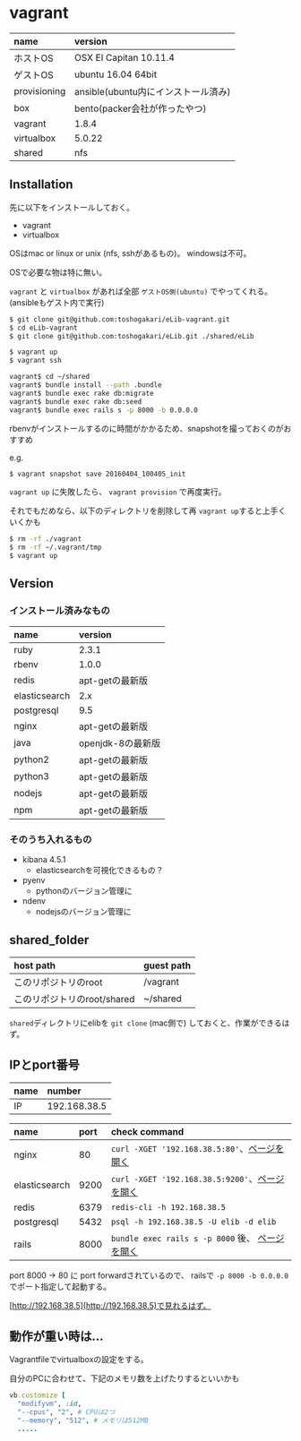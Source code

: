 # vagrant

|name|version|
|:----|:-----|
|ホストOS|OSX EI Capitan 10.11.4|
|ゲストOS|ubuntu 16.04 64bit|
|provisioning| ansible(ubuntu内にインストール済み)|
|box| bento(packer会社が作ったやつ)|
|vagrant| 1.8.4|
|virtualbox| 5.0.22|
|shared|nfs|

## Installation

先に以下をインストールしておく。

- vagrant
- virtualbox

OSはmac or linux or unix (nfs, sshがあるもの)。
windowsは不可。

OSで必要な物は特に無い。

`vagrant` と `virtualbox` があれば全部 `ゲストOS側(ubuntu)` でやってくれる。 (ansibleもゲスト内で実行)

```bash
$ git clone git@github.com:toshogakari/eLib-vagrant.git
$ cd eLib-vagrant
$ git clone git@github.com:toshogakari/eLib.git ./shared/eLib

$ vagrant up
$ vagrant ssh

vagrant$ cd ~/shared
vagrant$ bundle install --path .bundle
vagrant$ bundle exec rake db:migrate
vagrant$ bundle exec rake db:seed
vagrant$ bundle exec rails s -p 8000 -b 0.0.0.0
```

rbenvがインストールするのに時間がかかるため、snapshotを撮っておくのがおすすめ

e.g.

```bash
$ vagrant snapshot save 20160404_100405_init
```

`vagrant up` に失敗したら、 `vagrant provision` で再度実行。

それでもだめなら、以下のディレクトリを削除して再 `vagrant up`すると上手くいくかも

```bash
$ rm -rf ./vagrant
$ rm -rf ~/.vagrant/tmp
$ vagrant up
```

## Version

### インストール済みなもの

|name|version|
|:----|:-----|
|ruby|2.3.1|
|rbenv|1.0.0|
|redis|apt-getの最新版|
|elasticsearch|2.x|
|postgresql|9.5|
|nginx|apt-getの最新版|
|java|openjdk-8の最新版|
|python2|apt-getの最新版|
|python3|apt-getの最新版|
|nodejs|apt-getの最新版|
|npm|apt-getの最新版|

### そのうち入れるもの

- kibana 4.5.1
	- elasticsearchを可視化できるもの？
- pyenv
	- pythonのバージョン管理に
- ndenv
	- nodejsのバージョン管理に

## shared_folder

|host path|guest path|
|:----|:-----|
|このリポジトリのroot|/vagrant|
|このリポジトリのroot/shared|~/shared|

`shared`ディレクトリにelibを `git clone` (mac側で) しておくと、作業ができるはず。

## IPとport番号

|name|number|
|:----|:-----|
|IP|192.168.38.5|

|name|port|check command|
|:----|:-----|:-----|
|nginx|80| `curl -XGET '192.168.38.5:80'`、[ページを開く](http://192.168.38.5)|
|elasticsearch|9200|`curl -XGET '192.168.38.5:9200'`、[ページを開く](http://192.168.38.5:9200)|
|redis|6379| `redis-cli -h 192.168.38.5` |
|postgresql|5432| `psql -h 192.168.38.5 -U elib -d elib` |
|rails| 8000 |`bundle exec rails s -p 8000` 後、 [ページを開く](http://192.168.38.5) |

port 8000 -> 80 に port forwardされているので、 railsで `-p 8000 -b 0.0.0.0` でポート指定して起動する。

[http://192.168.38.5](http://192.168.38.5)で見れるはず。

## 動作が重い時は…

Vagrantfileでvirtualboxの設定をする。

自分のPCに合わせて、下記のメモリ数を上げたりするといいかも

```ruby
vb.customize [
  "modifyvm", :id,
  "--cpus", "2", # CPUは2つ
  "--memory", "512", # メモリは512MB
  .....
```
